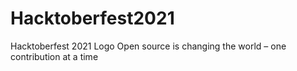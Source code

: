 # Hacktoberfest2021
Hacktoberfest 2021 Logo  Open source is changing the world – one contribution at a time
